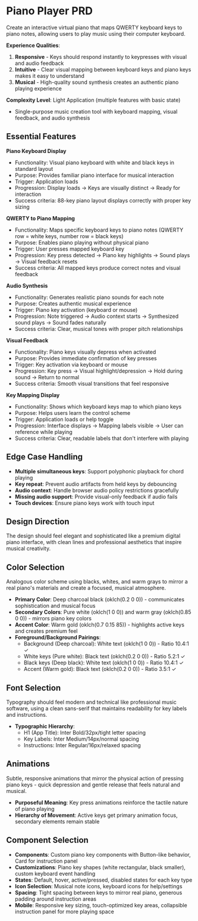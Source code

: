 # Piano Player PRD

Create an interactive virtual piano that maps QWERTY keyboard keys to piano notes, allowing users to play music using their computer keyboard.

**Experience Qualities**: 
1. **Responsive** - Keys should respond instantly to keypresses with visual and audio feedback
2. **Intuitive** - Clear visual mapping between keyboard keys and piano keys makes it easy to understand
3. **Musical** - High-quality sound synthesis creates an authentic piano playing experience

**Complexity Level**: Light Application (multiple features with basic state)
- Single-purpose music creation tool with keyboard mapping, visual feedback, and audio synthesis

## Essential Features

**Piano Keyboard Display**
- Functionality: Visual piano keyboard with white and black keys in standard layout
- Purpose: Provides familiar piano interface for musical interaction
- Trigger: Application loads
- Progression: Display loads → Keys are visually distinct → Ready for interaction
- Success criteria: 88-key piano layout displays correctly with proper key sizing

**QWERTY to Piano Mapping**
- Functionality: Maps specific keyboard keys to piano notes (QWERTY row = white keys, number row = black keys)
- Purpose: Enables piano playing without physical piano
- Trigger: User presses mapped keyboard key
- Progression: Key press detected → Piano key highlights → Sound plays → Visual feedback resets
- Success criteria: All mapped keys produce correct notes and visual feedback

**Audio Synthesis**
- Functionality: Generates realistic piano sounds for each note
- Purpose: Creates authentic musical experience
- Trigger: Piano key activation (keyboard or mouse)
- Progression: Note triggered → Audio context starts → Synthesized sound plays → Sound fades naturally
- Success criteria: Clear, musical tones with proper pitch relationships

**Visual Feedback**
- Functionality: Piano keys visually depress when activated
- Purpose: Provides immediate confirmation of key presses
- Trigger: Key activation via keyboard or mouse
- Progression: Key press → Visual highlight/depression → Hold during sound → Return to normal
- Success criteria: Smooth visual transitions that feel responsive

**Key Mapping Display**
- Functionality: Shows which keyboard keys map to which piano keys
- Purpose: Helps users learn the control scheme
- Trigger: Application loads or help toggle
- Progression: Interface displays → Mapping labels visible → User can reference while playing
- Success criteria: Clear, readable labels that don't interfere with playing

## Edge Case Handling
- **Multiple simultaneous keys**: Support polyphonic playback for chord playing
- **Key repeat**: Prevent audio artifacts from held keys by debouncing
- **Audio context**: Handle browser audio policy restrictions gracefully
- **Missing audio support**: Provide visual-only feedback if audio fails
- **Touch devices**: Ensure piano keys work with touch input

## Design Direction
The design should feel elegant and sophisticated like a premium digital piano interface, with clean lines and professional aesthetics that inspire musical creativity.

## Color Selection
Analogous color scheme using blacks, whites, and warm grays to mirror a real piano's materials and create a focused, musical atmosphere.

- **Primary Color**: Deep charcoal black (oklch(0.2 0 0)) - communicates sophistication and musical focus
- **Secondary Colors**: Pure white (oklch(1 0 0)) and warm gray (oklch(0.85 0 0)) - mirrors piano key colors
- **Accent Color**: Warm gold (oklch(0.7 0.15 85)) - highlights active keys and creates premium feel
- **Foreground/Background Pairings**: 
  - Background (Deep charcoal): White text (oklch(1 0 0)) - Ratio 10.4:1 ✓
  - White keys (Pure white): Black text (oklch(0.2 0 0)) - Ratio 5.2:1 ✓
  - Black keys (Deep black): White text (oklch(1 0 0)) - Ratio 10.4:1 ✓
  - Accent (Warm gold): Black text (oklch(0.2 0 0)) - Ratio 3.5:1 ✓

## Font Selection
Typography should feel modern and technical like professional music software, using a clean sans-serif that maintains readability for key labels and instructions.

- **Typographic Hierarchy**: 
  - H1 (App Title): Inter Bold/32px/tight letter spacing
  - Key Labels: Inter Medium/14px/normal spacing
  - Instructions: Inter Regular/16px/relaxed spacing

## Animations
Subtle, responsive animations that mirror the physical action of pressing piano keys - quick depression and gentle release that feels natural and musical.

- **Purposeful Meaning**: Key press animations reinforce the tactile nature of piano playing
- **Hierarchy of Movement**: Active keys get primary animation focus, secondary elements remain stable

## Component Selection
- **Components**: Custom piano key components with Button-like behavior, Card for instruction panel
- **Customizations**: Piano key shapes (white rectangular, black smaller), custom keyboard event handling
- **States**: Default, hover, active/pressed, disabled states for each key type
- **Icon Selection**: Musical note icons, keyboard icons for help/settings
- **Spacing**: Tight spacing between keys to mirror real piano, generous padding around instruction areas
- **Mobile**: Responsive key sizing, touch-optimized key areas, collapsible instruction panel for more playing space